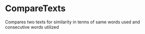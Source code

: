 # CompareTexts
Compares two texts for similarity in terms of same words used and consecutive words utilized
